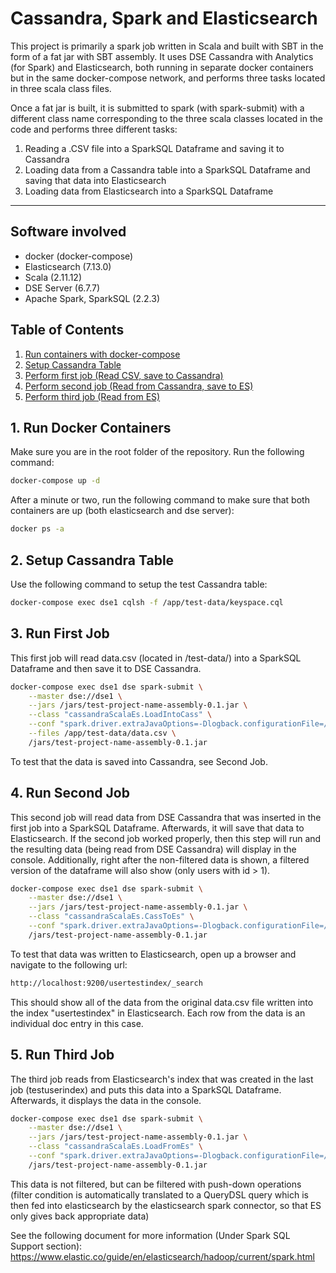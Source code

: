 # Cassandra, Spark and Elasticsearch

This project is primarily a spark job written in Scala and built with SBT in the form of a fat jar with SBT assembly. It uses DSE Cassandra with Analytics (for Spark) and Elasticsearch, both running in separate docker containers but in the same docker-compose network, and performs three tasks located in three scala class files. 

Once a fat jar is built, it is submitted to spark (with spark-submit) with a different class name corresponding to the three scala classes located in the code and performs three different tasks: 
1. Reading a .CSV file into a SparkSQL Dataframe and saving it to Cassandra
2. Loading data from a Cassandra table into a SparkSQL Dataframe and saving that data into Elasticsearch
3. Loading data from Elasticsearch into a SparkSQL Dataframe

- - - 

## Software involved
- docker (docker-compose)
- Elasticsearch (7.13.0)
- Scala (2.11.12)
- DSE Server (6.7.7)
- Apache Spark, SparkSQL (2.2.3)

## Table of Contents
1. [Run containers with docker-compose](#1-run-docker-containers)
2. [Setup Cassandra Table](#2-setup-cassandra-table)
3. [Perform first job (Read CSV, save to Cassandra)](#3-run-first-job)
4. [Perform second job (Read from Cassandra, save to ES)](#4-run-second-job)
5. [Perform third job (Read from ES)](#5-run-third-job)

## 1. Run Docker Containers
Make sure you are in the root folder of the repository. Run the following command: 
```bash
docker-compose up -d
```
After a minute or two, run the following command to make sure that both containers are up (both elasticsearch and dse server): 
```bash
docker ps -a
```

## 2. Setup Cassandra Table
Use the following command to setup the test Cassandra table: 
```bash
docker-compose exec dse1 cqlsh -f /app/test-data/keyspace.cql
```

## 3. Run First Job
This first job will read data.csv (located in /test-data/) into a SparkSQL Dataframe and then save it to DSE Cassandra. 
```bash
docker-compose exec dse1 dse spark-submit \
    --master dse://dse1 \
    --jars /jars/test-project-name-assembly-0.1.jar \
    --class "cassandraScalaEs.LoadIntoCass" \
    --conf "spark.driver.extraJavaOptions=-Dlogback.configurationFile=/app/src/test/resources/logback.xml" \
    --files /app/test-data/data.csv \
    /jars/test-project-name-assembly-0.1.jar
```

To test that the data is saved into Cassandra, see Second Job. 

## 4. Run Second Job
This second job will read data from DSE Cassandra that was inserted in the first job into a SparkSQL Dataframe. Afterwards, it will save that data to Elasticsearch. 
If the second job worked properly, then this step will run and the resulting data (being read from DSE Cassandra) will display in the console. 
Additionally, right after the non-filtered data is shown, a filtered version of the dataframe will also show (only users with id > 1). 
```bash
docker-compose exec dse1 dse spark-submit \
    --master dse://dse1 \
    --jars /jars/test-project-name-assembly-0.1.jar \
    --class "cassandraScalaEs.CassToEs" \
    --conf "spark.driver.extraJavaOptions=-Dlogback.configurationFile=/app/src/test/resources/logback.xml" \
    /jars/test-project-name-assembly-0.1.jar
```

To test that data was written to Elasticsearch, open up a browser and navigate to the following url: 
```bash
http://localhost:9200/usertestindex/_search
```
This should show all of the data from the original data.csv file written into the index "usertestindex" in Elasticsearch. Each row from the data is an individual doc entry in this case. 

## 5. Run Third Job
The third job reads from Elasticsearch's index that was created in the last job (testuserindex) and puts this data into a SparkSQL Dataframe. Afterwards, it displays the data in the console.
```bash
docker-compose exec dse1 dse spark-submit \
    --master dse://dse1 \
    --jars /jars/test-project-name-assembly-0.1.jar \
    --class "cassandraScalaEs.LoadFromEs" \
    --conf "spark.driver.extraJavaOptions=-Dlogback.configurationFile=/app/src/test/resources/logback.xml" \
    /jars/test-project-name-assembly-0.1.jar
```

This data is not filtered, but can be filtered with push-down operations (filter condition is automatically translated to a QueryDSL query which is then fed into elasticsearch by the elasticsearch spark connector, so that ES only gives back appropriate data)

See the following document for more information (Under Spark SQL Support section): 
https://www.elastic.co/guide/en/elasticsearch/hadoop/current/spark.html
